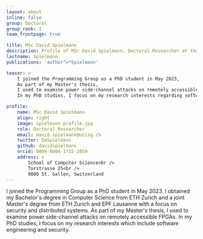 ```yaml
---
layout: about
inline: false
group: Doctoral
group_rank: 1
team_frontpage: true

title: MSc David Spielmann
description: Profile of MSc David Spielmann, Doctoral Researcher at the Programming Group.
lastname: Spielmann
publications: 'author^=*Spielmann'

teaser: >
    I joined the Programming Group as a PhD student in May 2023,
    As part of my Master's thesis,
    I used to examine power side-channel attacks on remotely accessible FPGAs.
    In my PhD studies, I focus on my research interests regarding software engineering and security.

profile:
    name: MSc David Spielmann
    align: right
    image: spielmann-profile.jpg
    role: Doctoral Researcher
    email: david.spielmann@unisg.ch
    twitter: DaSpielmann
    github: davidspielmann
    orcid: 0009-0004-1715-2059
    address: >
        School of Computer Science<br />
        Torstrasse 25<br />
        9000 St. Gallen, Switzerland
---
```


I joined the Programming Group as a PhD student in May 2023.
I obtained my Bachelor's degree in Computer Science from ETH Zurich and a joint Master's degree from ETH Zurich and EPF Lausanne with a focus on security and distributed systems.
As part of my Master's thesis,
I used to examine power side-channel attacks on remotely accessible FPGAs.
In my PhD studies, I focus on my research interests which include software engineering and security.
